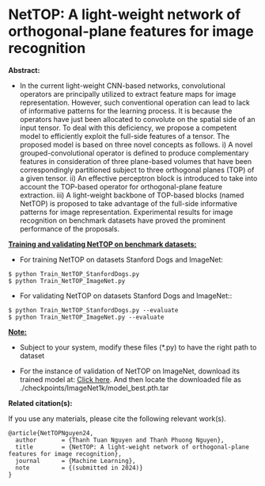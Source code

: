# NetTOP: A light-weight network of orthogonal-plane features for image recognition

**Abstract:**

* In the current light-weight CNN-based networks, convolutional operators are
principally utilized to extract feature maps for image representation. However,
such conventional operation can lead to lack of informative patterns for the
learning process. It is because the operators have just been allocated to convolute on the spatial side of an input tensor. To deal with this deficiency, we
propose a competent model to efficiently exploit the full-side features of a tensor. The proposed model is based on three novel concepts as follows. i) A novel
grouped-convolutional operator is defined to produce complementary features in
consideration of three plane-based volumes that have been correspondingly partitioned subject to three orthogonal planes (TOP) of a given tensor. ii) An effective
perceptron block is introduced to take into account the TOP-based operator for
orthogonal-plane feature extraction. iii) A light-weight backbone of TOP-based
blocks (named NetTOP) is proposed to take advantage of the full-side informative patterns for image representation. Experimental results for image recognition
on benchmark datasets have proved the prominent performance of the proposals.

<u>**Training and validating NetTOP on benchmark datasets:**</u>

- For training NetTOP on datasets Stanford Dogs and ImageNet:
```
$ python Train_NetTOP_StanfordDogs.py
$ python Train_NetTOP_ImageNet.py
```
- For validating NetTOP on datasets Stanford Dogs and ImageNet::
```
$ python Train_NetTOP_StanfordDogs.py --evaluate
$ python Train_NetTOP_ImageNet.py --evaluate
```
<u>**Note:**</u>
- Subject to your system, modify these files (*.py) to have the right path to dataset

- For the instance of validation of NetTOP on ImageNet, download its trained model at: [Click here](https://drive.google.com/file/d/106AtFXm9mRM1vf-msBl-XUvvSVU-UZLM/view?usp=drive_link). And then locate the downloaded file as ./checkpoints/ImageNet1k/model_best.pth.tar

**Related citation(s):**

If you use any materials, please cite the following relevant work(s).

```
@article{NetTOPNguyen24,
  author       = {Thanh Tuan Nguyen and Thanh Phuong Nguyen},
  title        = {NetTOP: A light-weight network of orthogonal-plane features for image recognition},
  journal      = {Machine Learning},
  note         = {(submitted in 2024)}
}
```
